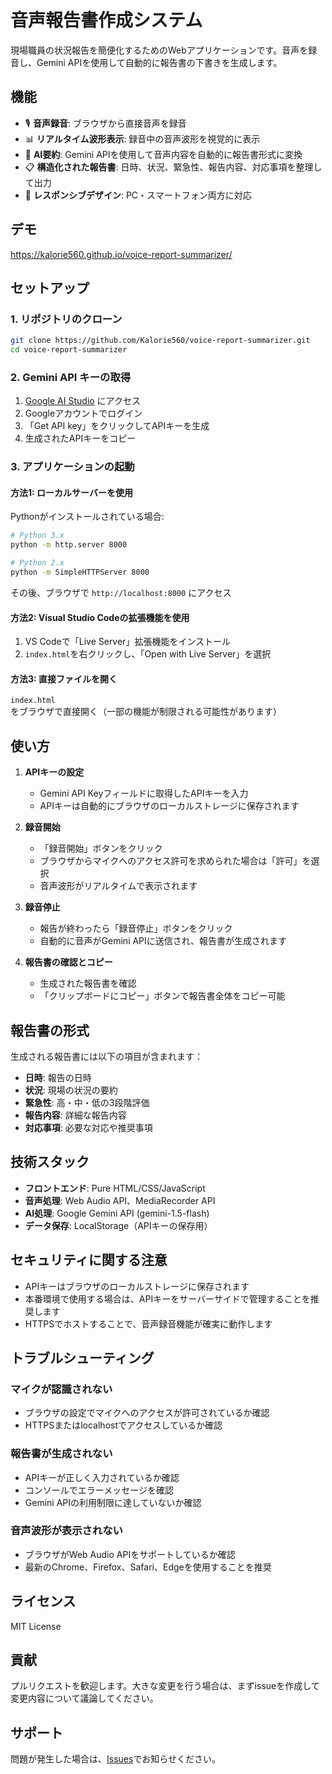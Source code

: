 # 音声報告書作成システム

現場職員の状況報告を簡便化するためのWebアプリケーションです。音声を録音し、Gemini APIを使用して自動的に報告書の下書きを生成します。

## 機能

- 🎙️ **音声録音**: ブラウザから直接音声を録音
- 📊 **リアルタイム波形表示**: 録音中の音声波形を視覚的に表示
- 🤖 **AI要約**: Gemini APIを使用して音声内容を自動的に報告書形式に変換
- 📋 **構造化された報告書**: 日時、状況、緊急性、報告内容、対応事項を整理して出力
- 📱 **レスポンシブデザイン**: PC・スマートフォン両方に対応

## デモ

https://kalorie560.github.io/voice-report-summarizer/

## セットアップ

### 1. リポジトリのクローン

```bash
git clone https://github.com/Kalorie560/voice-report-summarizer.git
cd voice-report-summarizer
```

### 2. Gemini API キーの取得

1. [Google AI Studio](https://makersuite.google.com/app/apikey) にアクセス
2. Googleアカウントでログイン
3. 「Get API key」をクリックしてAPIキーを生成
4. 生成されたAPIキーをコピー

### 3. アプリケーションの起動

#### 方法1: ローカルサーバーを使用

Pythonがインストールされている場合:

```bash
# Python 3.x
python -m http.server 8000

# Python 2.x
python -m SimpleHTTPServer 8000
```

その後、ブラウザで `http://localhost:8000` にアクセス

#### 方法2: Visual Studio Codeの拡張機能を使用

1. VS Codeで「Live Server」拡張機能をインストール
2. `index.html`を右クリックし、「Open with Live Server」を選択

#### 方法3: 直接ファイルを開く

`index.html`をブラウザで直接開く（一部の機能が制限される可能性があります）

## 使い方

1. **APIキーの設定**
   - Gemini API Keyフィールドに取得したAPIキーを入力
   - APIキーは自動的にブラウザのローカルストレージに保存されます

2. **録音開始**
   - 「録音開始」ボタンをクリック
   - ブラウザからマイクへのアクセス許可を求められた場合は「許可」を選択
   - 音声波形がリアルタイムで表示されます

3. **録音停止**
   - 報告が終わったら「録音停止」ボタンをクリック
   - 自動的に音声がGemini APIに送信され、報告書が生成されます

4. **報告書の確認とコピー**
   - 生成された報告書を確認
   - 「クリップボードにコピー」ボタンで報告書全体をコピー可能

## 報告書の形式

生成される報告書には以下の項目が含まれます：

- **日時**: 報告の日時
- **状況**: 現場の状況の要約
- **緊急性**: 高・中・低の3段階評価
- **報告内容**: 詳細な報告内容
- **対応事項**: 必要な対応や推奨事項

## 技術スタック

- **フロントエンド**: Pure HTML/CSS/JavaScript
- **音声処理**: Web Audio API、MediaRecorder API
- **AI処理**: Google Gemini API (gemini-1.5-flash)
- **データ保存**: LocalStorage（APIキーの保存用）

## セキュリティに関する注意

- APIキーはブラウザのローカルストレージに保存されます
- 本番環境で使用する場合は、APIキーをサーバーサイドで管理することを推奨します
- HTTPSでホストすることで、音声録音機能が確実に動作します

## トラブルシューティング

### マイクが認識されない
- ブラウザの設定でマイクへのアクセスが許可されているか確認
- HTTPSまたはlocalhostでアクセスしているか確認

### 報告書が生成されない
- APIキーが正しく入力されているか確認
- コンソールでエラーメッセージを確認
- Gemini APIの利用制限に達していないか確認

### 音声波形が表示されない
- ブラウザがWeb Audio APIをサポートしているか確認
- 最新のChrome、Firefox、Safari、Edgeを使用することを推奨

## ライセンス

MIT License

## 貢献

プルリクエストを歓迎します。大きな変更を行う場合は、まずissueを作成して変更内容について議論してください。

## サポート

問題が発生した場合は、[Issues](https://github.com/Kalorie560/voice-report-summarizer/issues)でお知らせください。